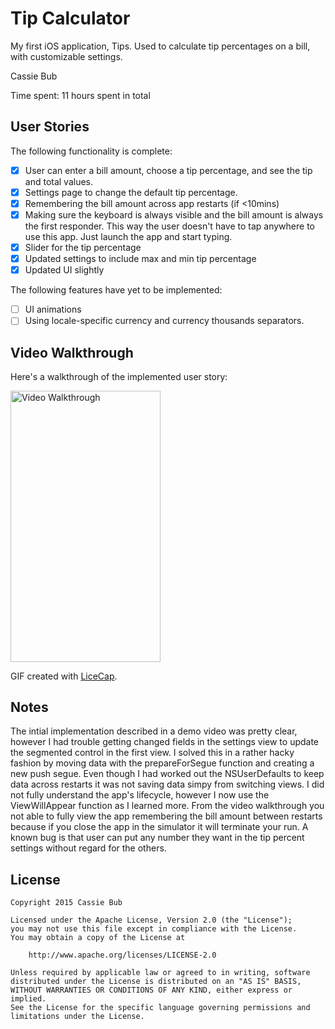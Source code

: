 # Tip Calculator

My first iOS application, Tips. Used to calculate tip percentages on a bill, with customizable settings.

Cassie Bub

Time spent: 11 hours spent in total

## User Stories

The following functionality is complete:
* [x] User can enter a bill amount, choose a tip percentage, and see the tip and total values.
* [x] Settings page to change the default tip percentage.
* [x] Remembering the bill amount across app restarts (if <10mins)
* [x] Making sure the keyboard is always visible and the bill amount is always the first responder. This way the user doesn't have to tap anywhere to use this app. Just launch the app and start typing.
* [x] Slider for the tip percentage
* [x] Updated settings to include max and min tip percentage
* [x] Updated UI slightly

The following features have yet to be implemented:
* [ ] UI animations
* [ ] Using locale-specific currency and currency thousands separators.

## Video Walkthrough 

Here's a walkthrough of the implemented user story:

<img src='http://i.imgur.com/lpjM4pn.gif' title='Video Walkthrough' width='239.85' height='433.55' alt='Video Walkthrough' />

GIF created with [LiceCap](http://www.cockos.com/licecap/).

## Notes

The intial implementation described in a demo video was pretty clear, however I had trouble getting changed fields in the settings view to update the segmented control in the first view. I solved this in a rather hacky fashion by moving data with the prepareForSegue function and creating a new push segue. Even though I had worked out the NSUserDefaults to keep data across restarts it was not saving data simpy from switching views. I did not fully understand the app's lifecycle, however I now use the ViewWillAppear function as I learned more. From the video walkthrough you not able to fully view the app remembering the bill amount between restarts because if you close the app in the simulator it will terminate your run. A known bug is that user can put any number they want in the tip percent settings without regard for the others.


## License

    Copyright 2015 Cassie Bub

    Licensed under the Apache License, Version 2.0 (the "License");
    you may not use this file except in compliance with the License.
    You may obtain a copy of the License at

        http://www.apache.org/licenses/LICENSE-2.0

    Unless required by applicable law or agreed to in writing, software
    distributed under the License is distributed on an "AS IS" BASIS,
    WITHOUT WARRANTIES OR CONDITIONS OF ANY KIND, either express or implied.
    See the License for the specific language governing permissions and
    limitations under the License.
